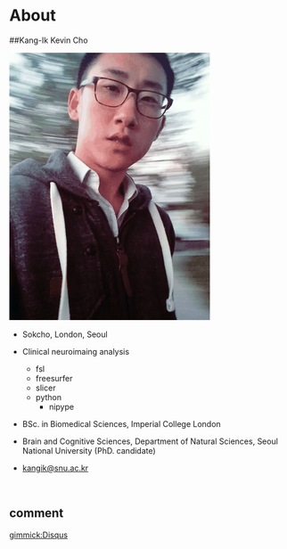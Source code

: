 About
=====

##Kang-Ik Kevin Cho

![myPic.gif](img/myPic.gif)


- Sokcho, London, Seoul
- Clinical neuroimaing analysis

    - fsl
    - freesurfer
    - slicer
    - python
        - nipype

- BSc. in Biomedical Sciences, Imperial College London
- Brain and Cognitive Sciences, Department of Natural Sciences, Seoul National University (PhD. candidate)
- kangik@snu.ac.kr

<br>


comment
--------

[gimmick:Disqus](kcho)
